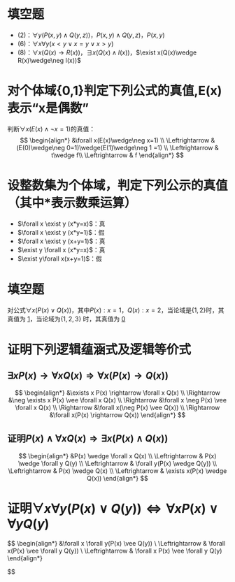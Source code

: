 # 填空题

- (2)：$\forall y(P(x,y)\wedge Q(y,z))$，$P(x,y)\wedge Q(y,z)$，$P(x,y)$
- (6)：$\forall x \forall y(x<y\vee x=y\vee x>y)$
- (8)：$\forall x (Q(x)\rightarrow R(x))$，$\exists x(Q(x)\wedge I(x))$，$\exist x(Q(x)\wedge R(x)\wedge\neg I(x))$



# 对个体域{0,1}判定下列公式的真值,E(x)表示“x是偶数”

判断$\forall x(E(x)\wedge\neg x=1)$的真值：
$$
\begin{align*}
&\forall x(E(x)\wedge\neg x=1) \\
\Leftrightarrow &(E(0)\wedge\neg 0=1)\wedge(E(1)\wedge\neg 1 =1) \\
\Leftrightarrow & t\wedge f\\
\Leftrightarrow & f
\end{align*}
$$


# 设整数集为个体域，判定下列公示的真值（其中*表示数乘运算）

- $\forall x \exist y (x*y=x)$：真
- $\forall x \exist y (x*y=1)$：假
- $\forall x \exist y (x+y=1)$：真
- $\exist y \forall x (x*y=x)$：真
- $\exist y\forall x(x+y=1)$：假



# 填空题

对公式$\forall x(P(x)\vee Q(x))$，其中$P(x):x=1$，$Q(x):x=2$，当论域是$\{1,2\}$时，其真值为  <u>1</u>，当论域为$\{1,2,3\}$ 时，其真值为  <u>0</u>  



# 证明下列逻辑蕴涵式及逻辑等价式

## $\exists xP(x)\rightarrow \forall xQ(x)\Rightarrow \forall x(P(x)\rightarrow Q(x))$

$$
\begin{align*}
&\exists x P(x) \rightarrow \forall x Q(x) \\
\Rightarrow &\neg \exists x P(x) \vee \forall x Q(x) \\
\Rightarrow &\forall x \neg P(x) \vee \forall x Q(x) \\
\Rightarrow &\forall x(\neg P(x) \vee Q(x)) \\
\Rightarrow &\forall x(P(x) \rightarrow Q(x))
\end{align*}
$$



## 证明$P(x) \wedge \forall x Q(x) \Rightarrow\exists x(P(x) \wedge Q(x))$

$$
\begin{align*}
&P(x) \wedge \forall x Q(x) \\
\Leftrightarrow & P(x) \wedge \forall y Q(y) \\
\Leftrightarrow & \forall y(P(x) \wedge Q(y)) \\
\Leftrightarrow & P(x) \wedge Q(x) \\
\Leftrightarrow & \exists x(P(x) \wedge Q(x))
\end{align*}
$$



# 证明$\forall x \forall y(P(x) \vee Q(y)) \Leftrightarrow \forall x P(x) \vee \forall y Q(y)$

$$
\begin{align*}
&\forall x \forall y(P(x) \vee Q(y)) \\
\Leftrightarrow & \forall x(P(x) \vee \forall y Q(y)) \\
\Leftrightarrow & \forall x P(x) \vee \forall y Q(y)
\end{align*}
$$

